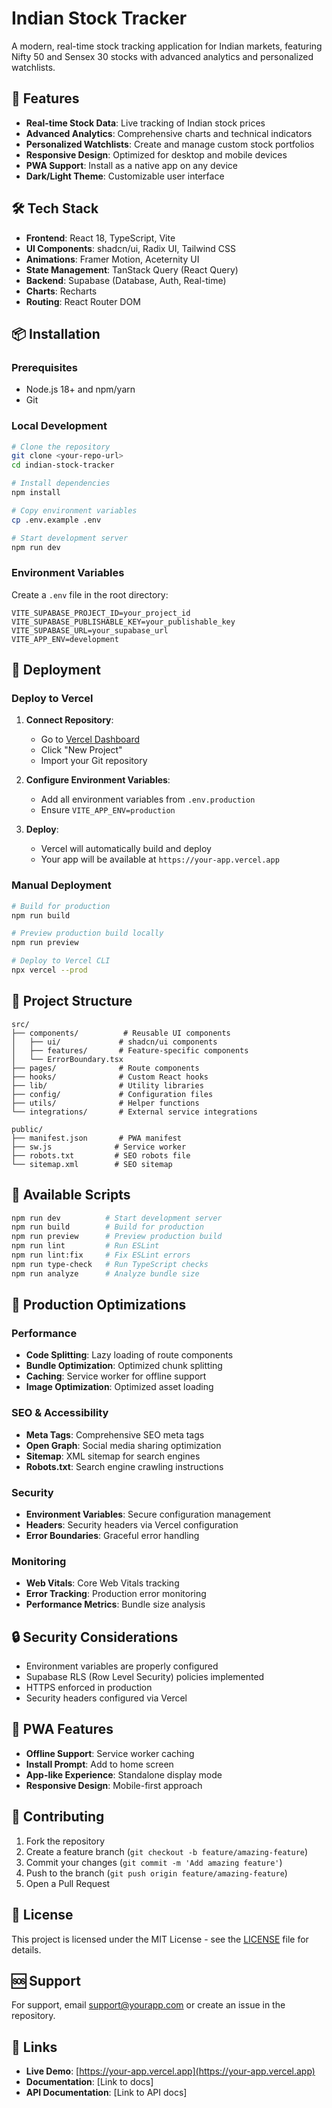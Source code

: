 # Indian Stock Tracker

A modern, real-time stock tracking application for Indian markets, featuring Nifty 50 and Sensex 30 stocks with advanced analytics and personalized watchlists.

## 🚀 Features

- **Real-time Stock Data**: Live tracking of Indian stock prices
- **Advanced Analytics**: Comprehensive charts and technical indicators
- **Personalized Watchlists**: Create and manage custom stock portfolios
- **Responsive Design**: Optimized for desktop and mobile devices
- **PWA Support**: Install as a native app on any device
- **Dark/Light Theme**: Customizable user interface

## 🛠️ Tech Stack

- **Frontend**: React 18, TypeScript, Vite
- **UI Components**: shadcn/ui, Radix UI, Tailwind CSS
- **Animations**: Framer Motion, Aceternity UI
- **State Management**: TanStack Query (React Query)
- **Backend**: Supabase (Database, Auth, Real-time)
- **Charts**: Recharts
- **Routing**: React Router DOM

## 📦 Installation

### Prerequisites

- Node.js 18+ and npm/yarn
- Git

### Local Development

```bash
# Clone the repository
git clone <your-repo-url>
cd indian-stock-tracker

# Install dependencies
npm install

# Copy environment variables
cp .env.example .env

# Start development server
npm run dev
```

### Environment Variables

Create a `.env` file in the root directory:

```env
VITE_SUPABASE_PROJECT_ID=your_project_id
VITE_SUPABASE_PUBLISHABLE_KEY=your_publishable_key
VITE_SUPABASE_URL=your_supabase_url
VITE_APP_ENV=development
```

## 🚀 Deployment

### Deploy to Vercel

1. **Connect Repository**:
   - Go to [Vercel Dashboard](https://vercel.com/dashboard)
   - Click "New Project"
   - Import your Git repository

2. **Configure Environment Variables**:
   - Add all environment variables from `.env.production`
   - Ensure `VITE_APP_ENV=production`

3. **Deploy**:
   - Vercel will automatically build and deploy
   - Your app will be available at `https://your-app.vercel.app`

### Manual Deployment

```bash
# Build for production
npm run build

# Preview production build locally
npm run preview

# Deploy to Vercel CLI
npx vercel --prod
```

## 📁 Project Structure

```
src/
├── components/          # Reusable UI components
│   ├── ui/             # shadcn/ui components
│   ├── features/       # Feature-specific components
│   └── ErrorBoundary.tsx
├── pages/              # Route components
├── hooks/              # Custom React hooks
├── lib/                # Utility libraries
├── config/             # Configuration files
├── utils/              # Helper functions
└── integrations/       # External service integrations

public/
├── manifest.json       # PWA manifest
├── sw.js              # Service worker
├── robots.txt         # SEO robots file
└── sitemap.xml        # SEO sitemap
```

## 🔧 Available Scripts

```bash
npm run dev          # Start development server
npm run build        # Build for production
npm run preview      # Preview production build
npm run lint         # Run ESLint
npm run lint:fix     # Fix ESLint errors
npm run type-check   # Run TypeScript checks
npm run analyze      # Analyze bundle size
```

## 🌟 Production Optimizations

### Performance
- **Code Splitting**: Lazy loading of route components
- **Bundle Optimization**: Optimized chunk splitting
- **Caching**: Service worker for offline support
- **Image Optimization**: Optimized asset loading

### SEO & Accessibility
- **Meta Tags**: Comprehensive SEO meta tags
- **Open Graph**: Social media sharing optimization
- **Sitemap**: XML sitemap for search engines
- **Robots.txt**: Search engine crawling instructions

### Security
- **Environment Variables**: Secure configuration management
- **Headers**: Security headers via Vercel configuration
- **Error Boundaries**: Graceful error handling

### Monitoring
- **Web Vitals**: Core Web Vitals tracking
- **Error Tracking**: Production error monitoring
- **Performance Metrics**: Bundle size analysis

## 🔒 Security Considerations

- Environment variables are properly configured
- Supabase RLS (Row Level Security) policies implemented
- HTTPS enforced in production
- Security headers configured via Vercel

## 📱 PWA Features

- **Offline Support**: Service worker caching
- **Install Prompt**: Add to home screen
- **App-like Experience**: Standalone display mode
- **Responsive Design**: Mobile-first approach

## 🤝 Contributing

1. Fork the repository
2. Create a feature branch (`git checkout -b feature/amazing-feature`)
3. Commit your changes (`git commit -m 'Add amazing feature'`)
4. Push to the branch (`git push origin feature/amazing-feature`)
5. Open a Pull Request

## 📄 License

This project is licensed under the MIT License - see the [LICENSE](LICENSE) file for details.

## 🆘 Support

For support, email support@yourapp.com or create an issue in the repository.

## 🔗 Links

- **Live Demo**: [https://your-app.vercel.app](https://your-app.vercel.app)
- **Documentation**: [Link to docs]
- **API Documentation**: [Link to API docs]
